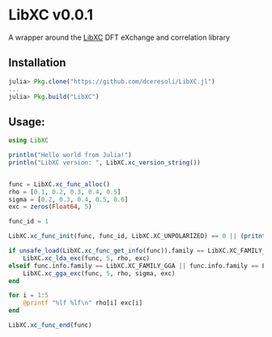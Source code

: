 # LibXC v0.0.1

A wrapper around the [LibXC](http://www.tddft.org/programs/octopus/wiki/index.php/Libxc) DFT eXchange
and correlation library

## Installation
```julia
julia> Pkg.clone("https://github.com/dceresoli/LibXC.jl")
...
julia> Pkg.build("LibXC")
```

## Usage:

```julia
using LibXC

println("Hello world from Julia!")
println("LibXC version: ", LibXC.xc_version_string())


func = LibXC.xc_func_alloc()
rho = [0.1, 0.2, 0.3, 0.4, 0.5]
sigma = [0.2, 0.3, 0.4, 0.5, 0.6]
exc = zeros(Float64, 5)

func_id = 1

LibXC.xc_func_init(func, func_id, LibXC.XC_UNPOLARIZED) == 0 || (pritntln("functional $func_id not found"); exit())

if unsafe_load(LibXC.xc_func_get_info(func)).family == LibXC.XC_FAMILY_LDA
    LibXC.xc_lda_exc(func, 5, rho, exc)
elseif func.info.family == LibXC.XC_FAMILY_GGA || func.info.family == LibXC.XC_FAMILY_HYB_GGA
    LibXC.xc_gga_exc(func, 5, rho, sigma, exc)
end

for i = 1:5
    @printf "%lf %lf\n" rho[i] exc[i]
end

LibXC.xc_func_end(func)
```
